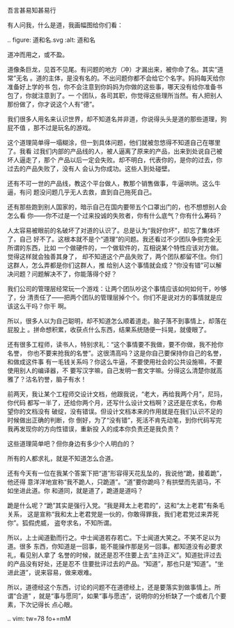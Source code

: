     
吾言甚易知甚易行

有人问我，什么是道，我画幅图给你们看：

.. figure: 道和名.svg
  :alt: 道和名

道冲而用之，或不盈。

道像条巨龙，见首不见尾。有问题的地方（冲）才漏出来，被你命了名。其实“道常”无名
。道的主体，是没有名的。不出问题你都不会给它个名字。妈妈每天给你准备好上学的书
包，你不会注意到你妈妈为你做的这些事，哪天没有给你准备书包了，你就注意到了。一
个团队，各司其职，你觉得这些理所当然。有人把别人那份做了，你才说这个人有“德”。

我们很多人用名来认识世界，却不知道名并非道，你说得头头是道的那些道理，狗屁不值
，那不过是玩名的游戏。

这个道理简单得一塌糊涂，但一到具体问题，他们就被忽悠得不知道自己在哪里了。我看
过我们内部的产品线的人，被人逼离了原来的产品，出来到处说自己被坏人逼走了，那个
产品以后一定会失败。却不明白，代表你的，是你的过去，你过去的产品失败了，没有人
会认为你成功。这些人到处碰壁。

还有不可一世的产品线，教这个平台做人，教那个销售做事，牛逼哄哄。这么牛逼，有问
题没问题几乎无人去救，直到自己拖死自己。

还有那些跑到别人国家的，暗示自己在国内要带五个口罩出门的，也不想想别人会怎么看
你——你不过是一个过来投诚的失败者，你有什么底气？你有什么筹码？

人太容易被眼前的名破坏了对道的认识了。总是认为“我好你坏”，却忘了集体坏了，自己
好不了。这根本就不是个“道理”的问题。我还看过不少团队争些完全无所谓的东西，比如
一个做硬件的，一个做软件的，互相说某个特性应该对方做。觉得这样就会独善其身了，
却不知道这个产品失败了，两个团队都留不住。你们这群人，怎么弄都是你们这群人，推
给别人这个事情就会成？“你没有错”可以解决问题？问题解决不了，你能落得个好？

我们公司的管理层经常玩一个游戏：让两个团队吵这个事情应该如何如何干，吵够了，分
清责任了——把两个团队的管理层掉个个。你们不是说对方的事情就是应该这么干吗？你干
啊。

所以，很多人以为自己聪明，却不知道怎么顺着道走。脑子落不到事情上，却落在屁股上
。拼命想积累，收获点什么东西，结果系统随便一抖晃，就傻眼了。

还有很多工程师，读书人，特别求礼：“这个事情要不我做，要不你做，我不抢你名誉，
你也不要来抢我的名誉”。这很清高吗？这是你自己要保持你自己的名誉，和做成这件事
有一毛钱关系吗？你这么牛逼，不要使用社会的公共设施嘛，不要使用别人的编译器，不
要写汉字嘛，自己发明一套文字嘛。分得这么清楚你就高雅了？沽名钓誉，脑子有水！

前两天，我让某个工程师交设计文档，他跟我说，“老大，再给我两个月”，尼玛，你代码
都写一半了，还给你两个月，还写什么设计文档啊？这还是在求名，你希望你的文档没有
破绽，没有错误。但设计文档本来的作用就是在我们认识不足的时候做出正确的判断，你
倒好，为了“没有错”，死活不肯先动笔，到你代码写完我再发现你的方向性错误，重新投
入的成本你负责还是我负责？

这些道理简单吧？但你身边有多少个人明白的？

所有的人都求礼，就是不知道怎么合道。

还有今天有一位在我某个答案下把“道”形容得天花乱坠的，我说他“跪，接着跪”，他还得
意洋洋地宣称“我不跪人，只跪道”。“道”要你跪吗？有拱壁而先驷马，不如坐进此道。你
和道同，就是道了，跪道是道吗？

跪是什么呢？“跪”其实是强行入党。“我是拜太上老君的”，这和“太上老君”有条毛关系，
这是宣称“我和太上老君党是一伙的，你敢得罪我，我们老君党过来弄死你”。狐假虎威，
盗夸求名，不知所谓。

所以，上士闻道勤而行之。中士闻道若存若亡。下士闻道大笑之。不笑不足以为道。很多
东西，你知道是一回事，能不能操作那是另一回事。都知道没有必要求礼，看见别人拿了
名誉的时候，就还是忍不住要上去“主持正义”。知道批评过去的产品没有好处，还是忍不
住要批评过去的产品。“知道”，那也只是“知道”。“坐进此道”，说来容易，做来艰难。

所以，道德经这个东西，讨论的问题不在道德经上，还是要落实到做事情上。所谓“合道”
，就是“事与愿同”，如果“事与愿违”，说明你的分析缺了一个或者几个要素，下次记得长
点心眼。

.. vim: tw=78 fo+=mM
